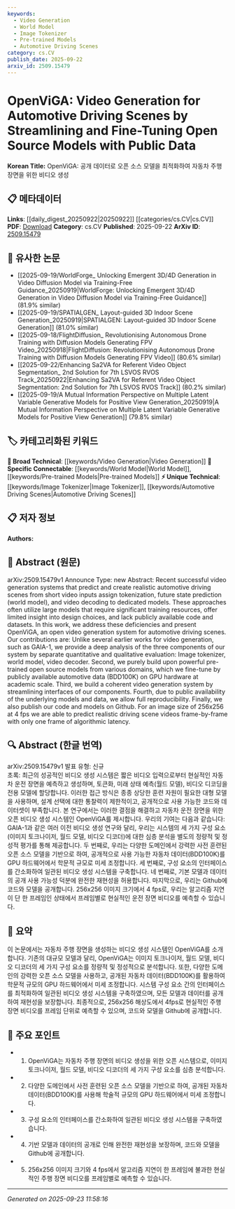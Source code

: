 ```yaml
---
keywords:
  - Video Generation
  - World Model
  - Image Tokenizer
  - Pre-trained Models
  - Automotive Driving Scenes
category: cs.CV
publish_date: 2025-09-22
arxiv_id: 2509.15479
---
```


<!-- KEYWORD_LINKING_METADATA:
{
  "processed_timestamp": "2025-09-23T11:58:16.912892",
  "vocabulary_version": "1.0",
  "selected_keywords": [
    "Video Generation",
    "World Model",
    "Image Tokenizer",
    "Pre-trained Models",
    "Automotive Driving Scenes"
  ],
  "rejected_keywords": [],
  "similarity_scores": {
    "Video Generation": 0.78,
    "World Model": 0.81,
    "Image Tokenizer": 0.74,
    "Pre-trained Models": 0.79,
    "Automotive Driving Scenes": 0.77
  },
  "extraction_method": "AI_prompt_based",
  "budget_applied": true,
  "candidates_json": {
    "candidates": [
      {
        "surface": "video generation",
        "canonical": "Video Generation",
        "aliases": [
          "video synthesis",
          "video creation"
        ],
        "category": "broad_technical",
        "rationale": "Video generation is a key process in creating realistic driving scenes and connects to broader computer vision tasks.",
        "novelty_score": 0.45,
        "connectivity_score": 0.85,
        "specificity_score": 0.65,
        "link_intent_score": 0.78
      },
      {
        "surface": "world model",
        "canonical": "World Model",
        "aliases": [
          "environment model",
          "scene model"
        ],
        "category": "specific_connectable",
        "rationale": "World models are crucial for predicting future states in video generation, linking to predictive modeling.",
        "novelty_score": 0.58,
        "connectivity_score": 0.79,
        "specificity_score": 0.72,
        "link_intent_score": 0.81
      },
      {
        "surface": "image tokenizer",
        "canonical": "Image Tokenizer",
        "aliases": [
          "visual tokenizer",
          "image encoding"
        ],
        "category": "unique_technical",
        "rationale": "Image tokenization is a unique technical step in the pipeline, essential for processing visual data.",
        "novelty_score": 0.65,
        "connectivity_score": 0.68,
        "specificity_score": 0.77,
        "link_intent_score": 0.74
      },
      {
        "surface": "pre-trained open source models",
        "canonical": "Pre-trained Models",
        "aliases": [
          "open source models",
          "pre-trained frameworks"
        ],
        "category": "specific_connectable",
        "rationale": "Using pre-trained models is a common practice that enhances connectivity with existing machine learning frameworks.",
        "novelty_score": 0.52,
        "connectivity_score": 0.82,
        "specificity_score": 0.7,
        "link_intent_score": 0.79
      },
      {
        "surface": "automotive driving scenes",
        "canonical": "Automotive Driving Scenes",
        "aliases": [
          "driving scenarios",
          "vehicle scenes"
        ],
        "category": "unique_technical",
        "rationale": "This is a specific application area that connects to autonomous driving and simulation research.",
        "novelty_score": 0.67,
        "connectivity_score": 0.73,
        "specificity_score": 0.8,
        "link_intent_score": 0.77
      }
    ],
    "ban_list_suggestions": [
      "method",
      "experiment",
      "performance"
    ]
  },
  "decisions": [
    {
      "candidate_surface": "video generation",
      "resolved_canonical": "Video Generation",
      "decision": "linked",
      "scores": {
        "novelty": 0.45,
        "connectivity": 0.85,
        "specificity": 0.65,
        "link_intent": 0.78
      }
    },
    {
      "candidate_surface": "world model",
      "resolved_canonical": "World Model",
      "decision": "linked",
      "scores": {
        "novelty": 0.58,
        "connectivity": 0.79,
        "specificity": 0.72,
        "link_intent": 0.81
      }
    },
    {
      "candidate_surface": "image tokenizer",
      "resolved_canonical": "Image Tokenizer",
      "decision": "linked",
      "scores": {
        "novelty": 0.65,
        "connectivity": 0.68,
        "specificity": 0.77,
        "link_intent": 0.74
      }
    },
    {
      "candidate_surface": "pre-trained open source models",
      "resolved_canonical": "Pre-trained Models",
      "decision": "linked",
      "scores": {
        "novelty": 0.52,
        "connectivity": 0.82,
        "specificity": 0.7,
        "link_intent": 0.79
      }
    },
    {
      "candidate_surface": "automotive driving scenes",
      "resolved_canonical": "Automotive Driving Scenes",
      "decision": "linked",
      "scores": {
        "novelty": 0.67,
        "connectivity": 0.73,
        "specificity": 0.8,
        "link_intent": 0.77
      }
    }
  ]
}
-->

# OpenViGA: Video Generation for Automotive Driving Scenes by Streamlining and Fine-Tuning Open Source Models with Public Data

**Korean Title:** OpenViGA: 공개 데이터로 오픈 소스 모델을 최적화하여 자동차 주행 장면을 위한 비디오 생성

## 📋 메타데이터

**Links**: [[daily_digest_20250922|20250922]] [[categories/cs.CV|cs.CV]]
**PDF**: [Download](https://arxiv.org/pdf/2509.15479.pdf)
**Category**: cs.CV
**Published**: 2025-09-22
**ArXiv ID**: [2509.15479](https://arxiv.org/abs/2509.15479)

## 🔗 유사한 논문
- [[2025-09-19/WorldForge_ Unlocking Emergent 3D/4D Generation in Video Diffusion Model via Training-Free Guidance_20250919|WorldForge: Unlocking Emergent 3D/4D Generation in Video Diffusion Model via Training-Free Guidance]] (81.9% similar)
- [[2025-09-19/SPATIALGEN_ Layout-guided 3D Indoor Scene Generation_20250919|SPATIALGEN: Layout-guided 3D Indoor Scene Generation]] (81.0% similar)
- [[2025-09-18/FlightDiffusion_ Revolutionising Autonomous Drone Training with Diffusion Models Generating FPV Video_20250918|FlightDiffusion: Revolutionising Autonomous Drone Training with Diffusion Models Generating FPV Video]] (80.6% similar)
- [[2025-09-22/Enhancing Sa2VA for Referent Video Object Segmentation_ 2nd Solution for 7th LSVOS RVOS Track_20250922|Enhancing Sa2VA for Referent Video Object Segmentation: 2nd Solution for 7th LSVOS RVOS Track]] (80.2% similar)
- [[2025-09-19/A Mutual Information Perspective on Multiple Latent Variable Generative Models for Positive View Generation_20250919|A Mutual Information Perspective on Multiple Latent Variable Generative Models for Positive View Generation]] (79.8% similar)

## 🏷️ 카테고리화된 키워드
**🧠 Broad Technical**: [[keywords/Video Generation|Video Generation]]
**🔗 Specific Connectable**: [[keywords/World Model|World Model]], [[keywords/Pre-trained Models|Pre-trained Models]]
**⚡ Unique Technical**: [[keywords/Image Tokenizer|Image Tokenizer]], [[keywords/Automotive Driving Scenes|Automotive Driving Scenes]]

## 📋 저자 정보

**Authors:** 

## 📄 Abstract (원문)

arXiv:2509.15479v1 Announce Type: new 
Abstract: Recent successful video generation systems that predict and create realistic automotive driving scenes from short video inputs assign tokenization, future state prediction (world model), and video decoding to dedicated models. These approaches often utilize large models that require significant training resources, offer limited insight into design choices, and lack publicly available code and datasets. In this work, we address these deficiencies and present OpenViGA, an open video generation system for automotive driving scenes. Our contributions are: Unlike several earlier works for video generation, such as GAIA-1, we provide a deep analysis of the three components of our system by separate quantitative and qualitative evaluation: Image tokenizer, world model, video decoder. Second, we purely build upon powerful pre-trained open source models from various domains, which we fine-tune by publicly available automotive data (BDD100K) on GPU hardware at academic scale. Third, we build a coherent video generation system by streamlining interfaces of our components. Fourth, due to public availability of the underlying models and data, we allow full reproducibility. Finally, we also publish our code and models on Github. For an image size of 256x256 at 4 fps we are able to predict realistic driving scene videos frame-by-frame with only one frame of algorithmic latency.

## 🔍 Abstract (한글 번역)

arXiv:2509.15479v1 발표 유형: 신규  
초록: 최근의 성공적인 비디오 생성 시스템은 짧은 비디오 입력으로부터 현실적인 자동차 운전 장면을 예측하고 생성하며, 토큰화, 미래 상태 예측(월드 모델), 비디오 디코딩을 전용 모델에 할당합니다. 이러한 접근 방식은 종종 상당한 훈련 자원이 필요한 대형 모델을 사용하며, 설계 선택에 대한 통찰력이 제한적이고, 공개적으로 사용 가능한 코드와 데이터셋이 부족합니다. 본 연구에서는 이러한 결점을 해결하고 자동차 운전 장면을 위한 오픈 비디오 생성 시스템인 OpenViGA를 제시합니다. 우리의 기여는 다음과 같습니다: GAIA-1과 같은 여러 이전 비디오 생성 연구와 달리, 우리는 시스템의 세 가지 구성 요소(이미지 토크나이저, 월드 모델, 비디오 디코더)에 대한 심층 분석을 별도의 정량적 및 정성적 평가를 통해 제공합니다. 두 번째로, 우리는 다양한 도메인에서 강력한 사전 훈련된 오픈 소스 모델을 기반으로 하여, 공개적으로 사용 가능한 자동차 데이터(BDD100K)를 GPU 하드웨어에서 학문적 규모로 미세 조정합니다. 세 번째로, 구성 요소의 인터페이스를 간소화하여 일관된 비디오 생성 시스템을 구축합니다. 네 번째로, 기본 모델과 데이터의 공개 사용 가능성 덕분에 완전한 재현성을 허용합니다. 마지막으로, 우리는 Github에 코드와 모델을 공개합니다. 256x256 이미지 크기에서 4 fps로, 우리는 알고리즘 지연이 단 한 프레임인 상태에서 프레임별로 현실적인 운전 장면 비디오를 예측할 수 있습니다.

## 📝 요약

이 논문에서는 자동차 주행 장면을 생성하는 비디오 생성 시스템인 OpenViGA를 소개합니다. 기존의 대규모 모델과 달리, OpenViGA는 이미지 토크나이저, 월드 모델, 비디오 디코더의 세 가지 구성 요소를 정량적 및 정성적으로 분석합니다. 또한, 다양한 도메인의 강력한 오픈 소스 모델을 사용하고, 공개된 자동차 데이터(BDD100K)를 활용하여 학문적 규모의 GPU 하드웨어에서 미세 조정합니다. 시스템 구성 요소 간의 인터페이스를 최적화하여 일관된 비디오 생성 시스템을 구축하였으며, 모든 모델과 데이터를 공개하여 재현성을 보장합니다. 최종적으로, 256x256 해상도에서 4fps로 현실적인 주행 장면 비디오를 프레임 단위로 예측할 수 있으며, 코드와 모델을 Github에 공개합니다.

## 🎯 주요 포인트

- 1. OpenViGA는 자동차 주행 장면의 비디오 생성을 위한 오픈 시스템으로, 이미지 토크나이저, 월드 모델, 비디오 디코더의 세 가지 구성 요소를 심층 분석합니다.
- 2. 다양한 도메인에서 사전 훈련된 오픈 소스 모델을 기반으로 하여, 공개된 자동차 데이터(BDD100K)를 사용해 학술적 규모의 GPU 하드웨어에서 미세 조정합니다.
- 3. 구성 요소의 인터페이스를 간소화하여 일관된 비디오 생성 시스템을 구축하였습니다.
- 4. 기반 모델과 데이터의 공개로 인해 완전한 재현성을 보장하며, 코드와 모델을 Github에 공개합니다.
- 5. 256x256 이미지 크기와 4 fps에서 알고리즘 지연이 한 프레임에 불과한 현실적인 주행 장면 비디오를 프레임별로 예측할 수 있습니다.


---

*Generated on 2025-09-23 11:58:16*
